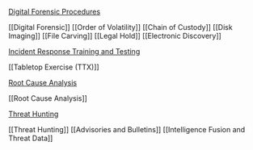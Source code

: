 [Digital Forensic Procedures](<24 Incident Response/Digital Forensic Procedures.md>)

[[Digital Forensic]]
[[Order of Volatility]]
[[Chain of Custody]]
[[Disk Imaging]]
[[File Carving]]
[[Legal Hold]]
[[Electronic Discovery]]

[Incident Response Training and Testing](<24 Incident Response/Incident Response Training and Testing.md>)

[[Tabletop Exercise (TTX)]]

[Root Cause Analysis](<24 Incident Response/Root Cause Analysis.md>)

[[Root Cause Analysis]]

[Threat Hunting](<24 Incident Response/Threat Hunting.md>)

[[Threat Hunting]]
[[Advisories and Bulletins]]
[[Intelligence Fusion and Threat Data]]

